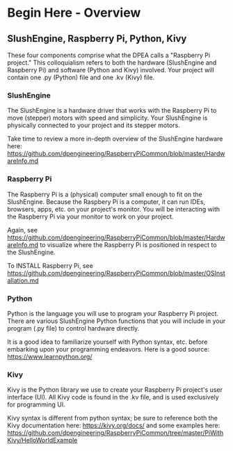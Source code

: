 # Begin Here - Overview

## SlushEngine, Raspberry Pi, Python, Kivy

These four components comprise what the DPEA calls a "Raspberry Pi project." This colloquialism refers to both the hardware (SlushEngine and Raspberry Pi) and software (Python and Kivy) involved. Your project will contain one .py (Python) file and one .kv (Kivy) file.

### SlushEngine
The SlushEngine is a hardware driver that works with the Raspberry Pi to move (stepper) motors with speed and simplicity. Your SlushEngine is physically connected to your project and its stepper motors.

Take time to review a more in-depth overview of the SlushEngine hardware here: https://github.com/dpengineering/RaspberryPiCommon/blob/master/HardwareInfo.md 

### Raspberry Pi
The Raspberry Pi is a (physical) computer small enough to fit on the SlushEngine. Because the Raspbery Pi is a computer, it can run IDEs, browsers, apps, etc. on your project's monitor. You will be interacting with the Raspberry Pi via your monitor to work on your project.

Again, see https://github.com/dpengineering/RaspberryPiCommon/blob/master/HardwareInfo.md to visualize where the Raspberry Pi is positioned in respect to the SlushEngine.

To INSTALL Raspberry Pi, see https://github.com/dpengineering/RaspberryPiCommon/blob/master/OSInstallation.md

### Python
Python is the language you will use to program your Raspberry Pi project. There are various SlushEngine Python functions that you will include in your program (.py file) to control hardware directly.

It is a good idea to familiarize yourself with Python syntax, etc. before embarking upon your programming endeavors. Here is a good source: https://www.learnpython.org/

### Kivy
Kivy is the Python library we use to create your Raspberry Pi project's user interface (UI). All Kivy code is found in the .kv file, and is used exclusively for programming UI.

Kivy syntax is different from python syntax; be sure to reference both the Kivy documentation here: https://kivy.org/docs/ and some examples here: https://github.com/dpengineering/RaspberryPiCommon/tree/master/PiWithKivy/HelloWorldExample
